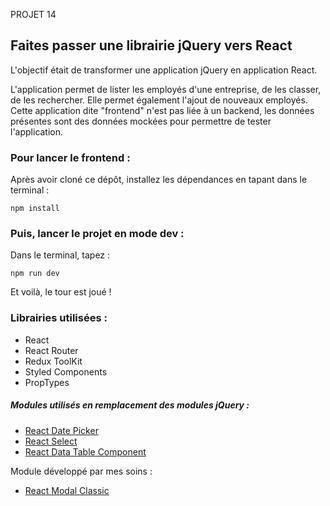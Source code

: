 PROJET 14

## Faites passer une librairie jQuery vers React

L'objectif était de transformer une application jQuery en application React.

L'application permet de lister les employés d'une entreprise, de les classer, de les rechercher.
Elle permet également l'ajout de nouveaux employés.
Cette application dite "frontend" n'est pas liée à un backend, les données présentes sont des données mockées pour permettre de tester l'application. 

### Pour lancer le frontend :
Après avoir cloné ce dépôt, installez les dépendances en tapant dans le terminal :

```
npm install
```
### Puis, lancer le projet en mode dev :

Dans le terminal, tapez :

```
npm run dev
```

Et voilà, le tour est joué !

### Librairies utilisées :

- React
- React Router
- Redux ToolKit
- Styled Components
- PropTypes

##### Modules utilisés en remplacement des modules jQuery :
- [React Date Picker](https://www.npmjs.com/package/react-datepicker) 
- [React Select](https://www.npmjs.com/package/react-select)
- [React Data Table Component](https://www.npmjs.com/package/react-data-table-component) 

Module développé par mes soins :
- [React Modal Classic](https://www.npmjs.com/package/react-modal-classic)
